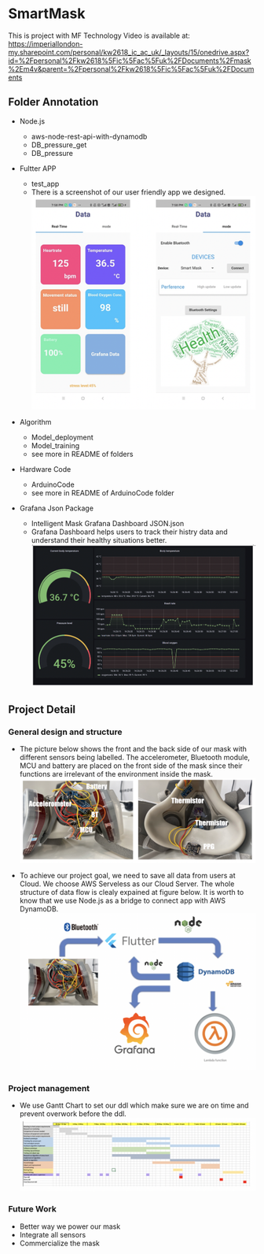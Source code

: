 # SmartMask
This is project with MF Technology
Video is available at: https://imperiallondon-my.sharepoint.com/personal/kw2618_ic_ac_uk/_layouts/15/onedrive.aspx?id=%2Fpersonal%2Fkw2618%5Fic%5Fac%5Fuk%2FDocuments%2Fmask%2Em4v&parent=%2Fpersonal%2Fkw2618%5Fic%5Fac%5Fuk%2FDocuments


## Folder Annotation
- Node.js 
  - aws-node-rest-api-with-dynamodb 
  - DB_pressure_get
  - DB_pressure 
 
- Fultter APP
  - test_app
  - There is a screenshot of our user friendly app we designed.
![image](https://github.com/Keyi1101/SmartMask/blob/main/picture/app.png)

- Algorithm
  - Model_deployment
  - Model_training
  - see more in README of folders

- Hardware Code
  - ArduinoCode 
  - see more in README of ArduinoCode folder

- Grafana Json Package
  - Intelligent Mask Grafana Dashboard JSON.json
  - Grafana Dashboard helps users to track their histry data and understand their healthy situations better. 
![image](https://github.com/Keyi1101/SmartMask/blob/main/picture/grafana.png)

## Project Detail
### General design and structure

   - The picture below shows the front and the back side of our mask with different sensors being labelled. The accelerometer, Bluetooth module, MCU and battery are placed on the front side of the mask since their functions are irrelevant of the environment inside the mask.
![image](https://github.com/Keyi1101/SmartMask/blob/main/picture/mask.png)

   - To achieve our project goal, we need to save all data from users at Cloud. We choose AWS Serveless as our Cloud Server. The whole structure of data flow is clealy expained at figure below. It is worth to know that we use Node.js as a bridge to connect app with AWS DynamoDB. 
![image](https://github.com/Keyi1101/SmartMask/blob/main/picture/flowchart.png)

### Project management

   - We use Gantt Chart to set our ddl which make sure we are on time and prevent overwork before the ddl.
![image](https://github.com/Keyi1101/SmartMask/blob/main/picture/timeline.png)

### Future Work 
   - Better way we power our mask
   - Integrate all sensors
   - Commercialize the mask





